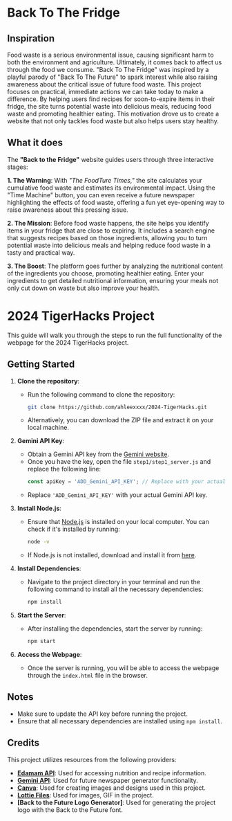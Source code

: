 # Back To The Fridge
## Inspiration
Food waste is a serious environmental issue, causing significant harm to both the environment and agriculture. Ultimately, it comes back to affect us through the food we consume. "Back To The Fridge" was inspired by a playful parody of "Back To The Future" to spark interest while also raising awareness about the critical issue of future food waste. This project focuses on practical, immediate actions we can take today to make a difference. By helping users find recipes for soon-to-expire items in their fridge, the site turns potential waste into delicious meals, reducing food waste and promoting healthier eating. This motivation drove us to create a website that not only tackles food waste but also helps users stay healthy.


## What it does
The **"Back to the Fridge"** website guides users through three interactive stages:

**1. The Warning**: With _"The FoodTure Times,"_ the site calculates your cumulative food waste and estimates its environmental impact. Using the "Time Machine" button, you can even receive a future newspaper highlighting the effects of food waste, offering a fun yet eye-opening way to raise awareness about this pressing issue.

**2. The Mission**: Before food waste happens, the site helps you identify items in your fridge that are close to expiring. It includes a search engine that suggests recipes based on those ingredients, allowing you to turn potential waste into delicious meals and helping reduce food waste in a tasty and practical way.

**3. The Boost**: The platform goes further by analyzing the nutritional content of the ingredients you choose, promoting healthier eating. Enter your ingredients to get detailed nutritional information, ensuring your meals not only cut down on waste but also improve your health.

# 2024 TigerHacks Project

This guide will walk you through the steps to run the full functionality of the webpage for the 2024 TigerHacks project.

## Getting Started

1. **Clone the repository**:
   - Run the following command to clone the repository:
     ```bash
     git clone https://github.com/ahleexxxx/2024-TigerHacks.git
     ```
   - Alternatively, you can download the ZIP file and extract it on your local machine.

2. **Gemini API Key**:
   - Obtain a Gemini API key from the [Gemini website](https://www.googleadservices.com/pagead/aclk?sa=L&ai=DChcSEwiZjsC5u8GJAxVDNtQBHe49NXcYABAAGgJvYQ&co=1&ase=2&gclid=Cj0KCQjwvpy5BhDTARIsAHSilynjQoMFITiWUKqky1CA1c1BH81VoHi3EhCjGifac6A2eSed0UtrRkoaAgExEALw_wcB&ohost=www.google.com&cid=CAESVuD2NbhPoyzNkzO3Mnmof0BNKLY1c5GcnMNjIhXbXGuNx9gKHco1sCCFqJfA_HCwWMBUzyMdaPVIE8TKK_NBxdYvpRAAfemm2S5Jn2d8KrtlNqmWGxwb&sig=AOD64_27Z5APsudLdS9L8KwY2ZEX4GcEMA&q&nis=4&adurl&ved=2ahUKEwi9oLy5u8GJAxXJ4skDHY2iC1YQ0Qx6BAgKEAE).
   - Once you have the key, open the file `step1/step1_server.js` and replace the following line:
     ```javascript
     const apiKey = 'ADD_Gemini_API_KEY'; // Replace with your actual API key
     ```
   - Replace `'ADD_Gemini_API_KEY'` with your actual Gemini API key.

3. **Install Node.js**:
   - Ensure that [Node.js](https://nodejs.org/) is installed on your local computer. You can check if it's installed by running:
     ```bash
     node -v
     ```
   - If Node.js is not installed, download and install it from [here](https://nodejs.org/).

4. **Install Dependencies**:
   - Navigate to the project directory in your terminal and run the following command to install all the necessary dependencies:
     ```bash
     npm install
     ```

5. **Start the Server**:
   - After installing the dependencies, start the server by running:
     ```bash
     npm start
     ```

6. **Access the Webpage**:
   - Once the server is running, you will be able to access the webpage through the `index.html` file in the browser.

## Notes
- Make sure to update the API key before running the project.
- Ensure that all necessary dependencies are installed using `npm install`.

## Credits

This project utilizes resources from the following providers:

- **[Edamam API](https://www.edamam.com/)**: Used for accessing nutrition and recipe information. 
- **[Gemini API](https://www.googleadservices.com/pagead/aclk?sa=L&ai=DChcSEwiZjsC5u8GJAxVDNtQBHe49NXcYABAAGgJvYQ&co=1&ase=2&gclid=Cj0KCQjwvpy5BhDTARIsAHSilynjQoMFITiWUKqky1CA1c1BH81VoHi3EhCjGifac6A2eSed0UtrRkoaAgExEALw_wcB&ohost=www.google.com&cid=CAESVuD2NbhPoyzNkzO3Mnmof0BNKLY1c5GcnMNjIhXbXGuNx9gKHco1sCCFqJfA_HCwWMBUzyMdaPVIE8TKK_NBxdYvpRAAfemm2S5Jn2d8KrtlNqmWGxwb&sig=AOD64_27Z5APsudLdS9L8KwY2ZEX4GcEMA&q&nis=4&adurl&ved=2ahUKEwi9oLy5u8GJAxXJ4skDHY2iC1YQ0Qx6BAgKEAE)**: Used for future newspaper generator functionality.
- **[Canva](https://www.canva.com/)**: Used for creating images and designs used in this project.
- **[Lottie Files](https://lottiefiles.com/)**: Used for images, GIF in the project.
- **[Back to the Future Logo Generator]**: Used for generating the project logo with the Back to the Future font.






